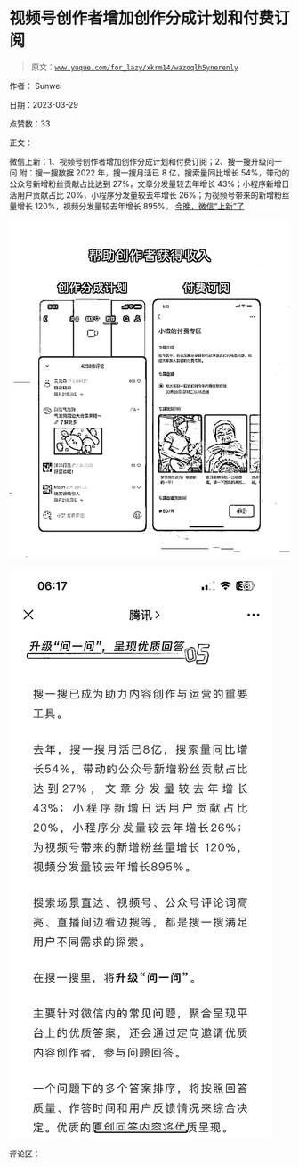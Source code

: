 # 视频号创作者增加创作分成计划和付费订阅

> 原文：[`www.yuque.com/for_lazy/xkrm14/wazoqlh5ynerenly`](https://www.yuque.com/for_lazy/xkrm14/wazoqlh5ynerenly)

作者： Sunwei

日期：2023-03-29

点赞数：33

正文：

微信上新：1、视频号创作者增加创作分成计划和付费订阅；2、搜一搜升级问一问 附：搜一搜数据 2022 年，搜一搜月活已 8 亿，搜索量同比增长 54%，带动的公众号新增粉丝贡献占比达到 27%，文章分发量较去年增长 43%；小程序新增日活用户贡献占比 20%，小程序分发量较去年增长 26%；为视频号带来的新增粉丝量增长 120%，视频分发量较去年增长 895%。 [今晚，微信“上新”了](https://mp.weixin.qq.com/s/U2D6jypYwKhkzOJXsWpjCg)

![](img/d7d1487d37b95a8231a7af73ecd16798.png)

![](img/711ffe73880f1b77be543ed1b6eb5acf.png)

评论区：

